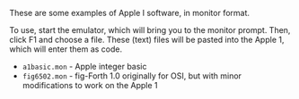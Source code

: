 These are some examples of Apple I software, in monitor format.

To use, start the emulator, which will bring you to the monitor prompt. Then,
click F1 and choose a file. These (text) files will be pasted into the Apple 1,
which will enter them as code.

* `a1basic.mon` - Apple integer basic
* `fig6502.mon` - fig-Forth 1.0 originally for OSI, but with minor modifications
  to work on the Apple 1
